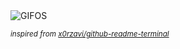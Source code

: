 <div align="justify">
<picture>
    <source media="(prefers-color-scheme: dark)" srcset="https://i.ibb.co/VLRkg59/output-gif.gif">
    <source media="(prefers-color-scheme: light)" srcset="https://i.ibb.co/VLRkg59/output-gif.gif">
    <img alt="GIFOS" src="https://i.ibb.co/VLRkg59/output-gif.gif">
</picture>

<sub><i>inspired from [x0rzavi/github-readme-terminal](https://github.com/x0rzavi/github-readme-terminal)</i></sub>

</div>

<!-- Image deletion URL: https://ibb.co/wdV2Sjg/41be47a8f7d7ad4a62301c250f62382a -->